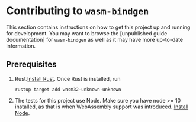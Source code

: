 # Contributing to `wasm-bindgen`

This section contains instructions on how to get this project up and running for
development. You may want to browse the [unpublished guide documentation] for
`wasm-bindgen` as well as it may have more up-to-date information.

[unpublished documentation]: https://rustwasm.github.io/wasm-bindgen/

## Prerequisites

1. Rust.[Install Rust]. Once Rust is installed, run

    ```shell
    rustup target add wasm32-unknown-unknown
    ```

[install Rust]: https://www.rust-lang.org/en-US/install.html

2. The tests for this project use Node. Make sure you have node >= 10 installed,
   as that is when WebAssembly support was introduced. [Install Node].

[Install Node]: https://nodejs.org/en/
